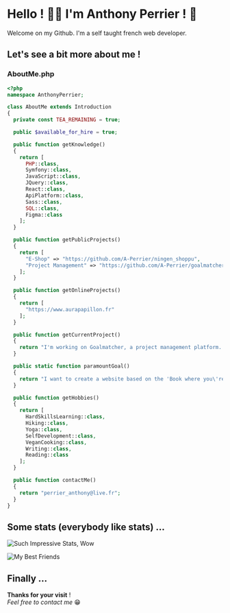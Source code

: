 # Hello ! 🙏🏻 I'm Anthony Perrier ! 👋

Welcome on my Github.
I'm a self taught french web developer.

## Let's see a bit more about me !

### AboutMe.php
```php
<?php
namespace AnthonyPerrier;

class AboutMe extends Introduction
{
  private const TEA_REMAINING = true;

  public $available_for_hire = true;

  public function getKnowledge()
  {
    return [
      PHP::class,
      Symfony::class,
      JavaScript::class,
      JQuery::class,
      React::class,
      ApiPlatform::class,
      Sass::class,
      SQL::class,
      Figma::class
    ];
  }

  public function getPublicProjects()
  {
    return [
      "E-Shop" => "https://github.com/A-Perrier/ningen_shoppu",
      "Project Management" => "https://github.com/A-Perrier/goalmatcher"
    ];
  }

  public function getOnlineProjects()
  {
    return [
      "https://www.aurapapillon.fr"
    ];
  }

  public function getCurrentProject()
  {
    return "I'm working on Goalmatcher, a project management platform. Check the repository !";
  }

  public static function paramountGoal()
  {
    return "I want to create a website based on the 'Book where you\'re the hero' concept, as author and developer";
  }

  public function getHobbies()
  {
    return [
      HardSkillsLearning::class,
      Hiking::class,
      Yoga::class,
      SelfDevelopment::class,
      VeganCooking::class,
      Writing::class,
      Reading::class
    ];
  }

  public function contactMe()
  {
    return "perrier_anthony@live.fr";
  }
}


```


## Some stats (everybody like stats) ...
![Such Impressive Stats, Wow](https://github-readme-stats.vercel.app/api?username=A-Perrier&hide=contribs,prs,stars,issues&count_private=true&show_icons=true&theme=merko&custom_title=Such%20Impressive%20Stats,%20Wow)

![My Best Friends](https://github-readme-stats.vercel.app/api/top-langs/?username=A-Perrier&layout=compact&theme=merko&custom_title=My%20Best%20Friends)


## Finally ...
**Thanks for your visit** !  
*Feel free to contact me* 😁

<!--
**A-Perrier/A-Perrier** is a ✨ _special_ ✨ repository because its `README.md` (this file) appears on your GitHub profile.

Here are some ideas to get you started:

- 🔭 I’m currently working on ...
- 🌱 I’m currently learning ...
- 👯 I’m looking to collaborate on ...
- 🤔 I’m looking for help with ...
- 💬 Ask me about ...
- 📫 How to reach me: ...
- 😄 Pronouns: ...
- ⚡ Fun fact: ...
-->

